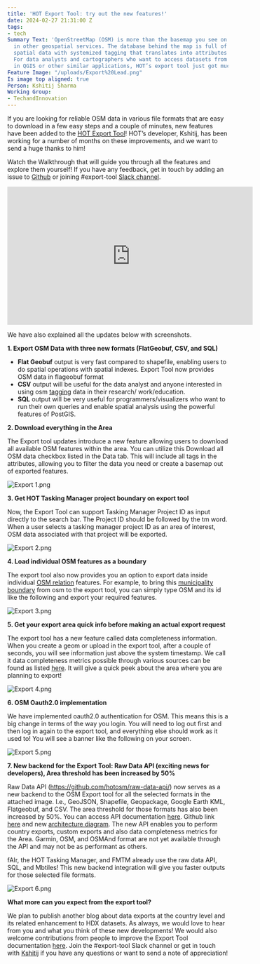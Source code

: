 ```yaml
---
title: 'HOT Export Tool: try out the new features!'
date: 2024-02-27 21:31:00 Z
tags:
- tech
Summary Text: 'OpenStreetMap (OSM) is more than the basemap you see on osm.org or
  in other geospatial services. The database behind the map is full of crowdsourced
  spatial data with systemized tagging that translates into attributes in GIS systems.
  For data analysts and cartographers who want to access datasets from OSM for use
  in QGIS or other similar applications, HOT’s export tool just got much more helpful! '
Feature Image: "/uploads/Export%20Lead.png"
Is image top aligned: true
Person: Kshitij Sharma
Working Group:
- TechandInnovation
---
```


If you are looking for reliable OSM data in various file formats that are easy to download in a few easy steps and a couple of minutes, new features have been added to the [HOT Export Tool](https://export.hotosm.org/en/v3/)!  HOT’s developer, Kshitij, has been working for a number of months on these improvements, and we want to send a huge thanks to him!

Watch the Walkthrough that will guide you through all the features and explore them yourself! If you have any feedback, get in touch by adding an issue to [Github](https://github.com/hotosm/osm-export-tool) or joining #export-tool [Slack channel](https://slack.hotosm.org/).

<iframe width="560" height="315" src="https://www.youtube.com/embed/vxEDFAVfOTo?si=kdBJGdubn3UrqdnS" title="YouTube video player" frameborder="0" allow="accelerometer; autoplay; clipboard-write; encrypted-media; gyroscope; picture-in-picture; web-share" allowfullscreen></iframe>

We have also explained all the updates below with screenshots.

**1. Export OSM Data with three new formats (FlatGeobuf, CSV, and SQL)**

* **Flat Geobuf** output is very fast compared to shapefile, enabling users to do spatial operations with spatial indexes. Export Tool now provides OSM data in flageobuf format
* **CSV** output will be useful for the data analyst and anyone interested in using osm [tagging](https://wiki.openstreetmap.org/wiki/Tags) data in their research/ work/education.
* **SQL** output will be very useful for programmers/visualizers who want to run their own queries and enable spatial analysis using the powerful features of PostGIS.

**2. Download everything in the Area**

The Export tool updates introduce a new feature allowing users to download all available OSM features within the area. You can utilize this Download all OSM data checkbox listed in the Data tab. This will include all tags in the attributes, allowing you to filter the data you need or create a basemap out of exported features.

![Export 1.png](/uploads/Export%201.png)


**3. Get HOT Tasking Manager project boundary on export tool**

Now, the Export Tool can support Tasking Manager Project ID as input directly to the search bar. The Project ID should be followed by the tm word. When a user selects a tasking manager project ID as an area of interest, OSM data associated with that project will be exported. 

![Export 2.png](/uploads/Export%202.png)

**4. Load individual OSM features as a boundary**

The export tool also now provides you an option to export data inside individual [OSM relation](https://wiki.openstreetmap.org/wiki/Relation) features. For example, to bring this [municipality boundary](https://www.openstreetmap.org/relation/6104486#map=11/28.2094/83.9733) from osm to the export tool, you can simply type OSM and its id like the following and export your required features.

![Export 3.png](/uploads/Export%203.png)

**5. Get your export area quick info before making an actual export request**

The export tool has a new feature called data completeness information. When you create a geom or upload in the export tool, after a couple of seconds, you will see information just above the system timestamp. We call it data completeness metrics possible through various sources can be found as listed [here](https://github.com/hotosm/raw-data-api/blob/develop/docs/src/stats/indicators.md). It will give a quick peek about the area where you are planning to export! 

![Export 4.png](/uploads/Export%204.png)

**6. OSM Oauth2.0 implementation**

We have implemented oauth2.0 authentication for OSM. This means this is a big change in terms of the way you login. You will need to log out first and then log in again to the export tool, and everything else should work as it used to! You will see a banner like the following on your screen.

![Export 5.png](/uploads/Export%205.png)

**7. New backend for the Export Tool: Raw Data API  (exciting news for developers), Area threshold has been increased by 50%**

Raw Data API (https://github.com/hotosm/raw-data-api/) now serves as a new backend to the OSM Export tool for all the selected formats in the attached image. I.e., GeoJSON, Shapefile, Geopackage, Google Earth KML, Flatgeobuf, and CSV. The area threshold for those formats has also been increased by 50%. You can access API documentation [here](https://api-prod.raw-data.hotosm.org/v1/redoc). Github link [here](https://github.com/hotosm/export-tool-api) and new [architecture diagram](https://miro.com/welcomeonboard/OFIxRlBWUHU0bmIyb2FPZkJqSDhYVzc1ektqZDFzSXRJU1VHTTdYRVlraFVkNUVmUTcweHRvZXRwTDJKZ0ZsMnwzNDU4NzY0NTE1MDkwMjQ0MzIzfDI=?share_link_id=26271906711). The new API enables you to perform country exports, custom exports and also data completeness metrics for the Area. Garmin, OSM, and OSMAnd format are not yet available through the API and may not be as performant as others.

fAIr, the HOT Tasking Manager, and FMTM already use the raw data API, SQL, and Mbtiles! This new backend integration will give you faster outputs for those selected file formats.

![Export 6.png](/uploads/Export%206.png)

**What more can you expect from the export tool?**

We plan to publish another blog about data exports at the country level and its related enhancement to HDX datasets. As always, we would love to hear from you and what you think of these new developments!  We would also welcome contributions from people to improve the Export Tool documentation [here](https://github.com/hotosm/osm-export-tool/tree/master/ui/app/components/help).
Join the #export-tool Slack channel or get in touch with [Kshitij](mailto:kshitij.sharma@hotosm.org) if you have any questions or want to send a note of appreciation!
